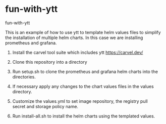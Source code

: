 # fun-with-ytt
fun-with-ytt

This is an example of how to use ytt to template helm values files to simplify the installation of multiple helm charts. In this case we are installing prometheus and grafana. 

1) Install the carvel tool suite which includes ytt
https://carvel.dev/

2) Clone this repository into a directory

3) Run setup.sh to clone the prometheus and grafana helm charts into the directories. 

4) If necessary apply any changes to the chart values files in the values directory.

5) Customize the values.yml to set image repository, the registry pull secret and storage policy name.

6) Run install-all.sh to install the helm charts using the templated values.

